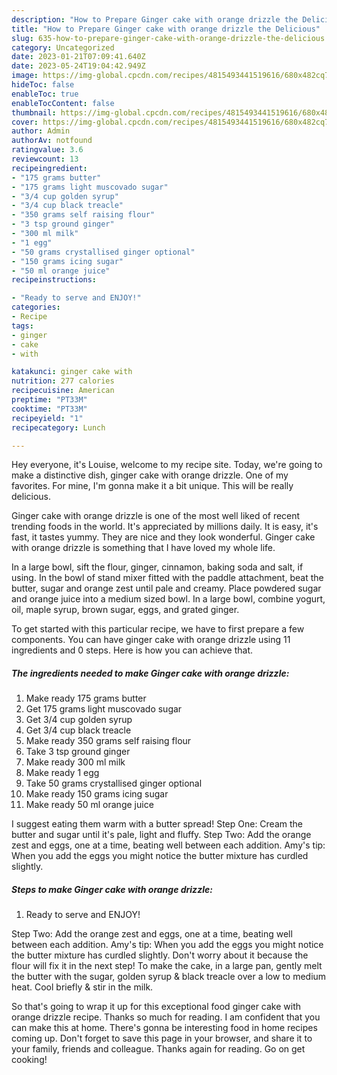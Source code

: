 ```yaml
---
description: "How to Prepare Ginger cake with orange drizzle the Delicious"
title: "How to Prepare Ginger cake with orange drizzle the Delicious"
slug: 635-how-to-prepare-ginger-cake-with-orange-drizzle-the-delicious
category: Uncategorized
date: 2023-01-21T07:09:41.640Z
date: 2023-05-24T19:04:42.949Z
image: https://img-global.cpcdn.com/recipes/4815493441519616/680x482cq70/ginger-cake-with-orange-drizzle-recipe-main-photo.jpg
hideToc: false
enableToc: true
enableTocContent: false
thumbnail: https://img-global.cpcdn.com/recipes/4815493441519616/680x482cq70/ginger-cake-with-orange-drizzle-recipe-main-photo.jpg
cover: https://img-global.cpcdn.com/recipes/4815493441519616/680x482cq70/ginger-cake-with-orange-drizzle-recipe-main-photo.jpg
author: Admin
authorAv: notfound
ratingvalue: 3.6
reviewcount: 13
recipeingredient:
- "175 grams butter"
- "175 grams light muscovado sugar"
- "3/4 cup golden syrup"
- "3/4 cup black treacle"
- "350 grams self raising flour"
- "3 tsp ground ginger"
- "300 ml milk"
- "1 egg"
- "50 grams crystallised ginger optional"
- "150 grams icing sugar"
- "50 ml orange juice"
recipeinstructions:

- "Ready to serve and ENJOY!"
categories:
- Recipe
tags:
- ginger
- cake
- with

katakunci: ginger cake with 
nutrition: 277 calories
recipecuisine: American
preptime: "PT33M"
cooktime: "PT33M"
recipeyield: "1"
recipecategory: Lunch

---
```



Hey everyone, it's Louise, welcome to my recipe site. Today, we're going to make a distinctive dish, ginger cake with orange drizzle. One of my favorites. For mine, I'm gonna make it a bit unique. This will be really delicious.

Ginger cake with orange drizzle is one of the most well liked of recent trending foods in the world. It's appreciated by millions daily. It is easy, it's fast, it tastes yummy. They are nice and they look wonderful. Ginger cake with orange drizzle is something that I have loved my whole life.

In a large bowl, sift the flour, ginger, cinnamon, baking soda and salt, if using. In the bowl of stand mixer fitted with the paddle attachment, beat the butter, sugar and orange zest until pale and creamy. Place powdered sugar and orange juice into a medium sized bowl. In a large bowl, combine yogurt, oil, maple syrup, brown sugar, eggs, and grated ginger.


To get started with this particular recipe, we have to first prepare a few components. You can have ginger cake with orange drizzle using 11 ingredients and 0 steps. Here is how you can achieve that.

<!--inarticleads1-->

##### The ingredients needed to make Ginger cake with orange drizzle:

1. Make ready 175 grams butter
1. Get 175 grams light muscovado sugar
1. Get 3/4 cup golden syrup
1. Get 3/4 cup black treacle
1. Make ready 350 grams self raising flour
1. Take 3 tsp ground ginger
1. Make ready 300 ml milk
1. Make ready 1 egg
1. Take 50 grams crystallised ginger optional
1. Make ready 150 grams icing sugar
1. Make ready 50 ml orange juice


I suggest eating them warm with a butter spread! Step One: Cream the butter and sugar until it&#39;s pale, light and fluffy. Step Two: Add the orange zest and eggs, one at a time, beating well between each addition. Amy&#39;s tip: When you add the eggs you might notice the butter mixture has curdled slightly. 

<!--inarticleads2-->

##### Steps to make Ginger cake with orange drizzle:


1. Ready to serve and ENJOY!

Step Two: Add the orange zest and eggs, one at a time, beating well between each addition. Amy&#39;s tip: When you add the eggs you might notice the butter mixture has curdled slightly. Don&#39;t worry about it because the flour will fix it in the next step! To make the cake, in a large pan, gently melt the butter with the sugar, golden syrup &amp; black treacle over a low to medium heat. Cool briefly &amp; stir in the milk. 

So that's going to wrap it up for this exceptional food ginger cake with orange drizzle recipe. Thanks so much for reading. I am confident that you can make this at home. There's gonna be interesting food in home recipes coming up. Don't forget to save this page in your browser, and share it to your family, friends and colleague. Thanks again for reading. Go on get cooking!
